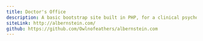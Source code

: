 ```yaml
---
title: Doctor's Office
description: A basic bootstrap site built in PHP, for a clinical psychologist's office. I worked with the client to meet the needs of his office while incorporating his hobby of photography.
siteLink: http://albernstein.com/
github: https://github.com/Owlnofeathers/albernstein.com
---
```


